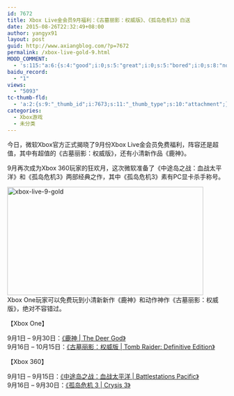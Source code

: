 ```yaml
---
id: 7672
title: Xbox Live金会员9月福利：《古墓丽影：权威版》、《孤岛危机3》白送
date: 2015-08-26T22:32:49+08:00
author: yangyx91
layout: post
guid: http://www.axiangblog.com/?p=7672
permalink: /xbox-live-gold-9.html
MOOD_COMMENT:
  - 's:115:"a:6:{s:4:"good";i:0;s:5:"great";i:0;s:5:"bored";i:0;s:8:"nonsense";i:0;s:13:"notunderstand";i:0;s:7:"passing";i:0;}";'
baidu_record:
  - "1"
views:
  - "5093"
tc-thumb-fld:
  - 'a:2:{s:9:"_thumb_id";i:7673;s:11:"_thumb_type";s:10:"attachment";}'
categories:
  - Xbox游戏
  - 未分类
---
```

今日，微软Xbox官方正式揭晓了9月份Xbox Live金会员免费福利，阵容还是超值，其中有超值的《古墓丽影：权威版》，还有小清新作品《鹿神》。

9月再次成为Xbox 360玩家的狂欢月，这次微软准备了《中途岛之战：血战太平洋》和《孤岛危机3》两部经典之作，其中《孤岛危机3》素有PC显卡杀手称号。

<a href="http://www.axiangblog.com/wp-content/uploads/2015/08/xbox-live-9-gold.jpg" target="_blank"  rel="nofollow" ><img loading="lazy" class="aligncenter size-full wp-image-7673" src="http://www.axiangblog.com/wp-content/uploads/2015/08/xbox-live-9-gold.jpg" alt="xbox-live-9-gold" width="450" height="249" /></a>  
Xbox One玩家可以免费玩到小清新新作《鹿神》和动作神作《古墓丽影：权威版》，绝对不容错过。

【Xbox One】

9月1日 &#8211; 9月30日：<a href="https://store.xbox.com/" target="_blank" rel="nofollow" >《鹿神 | The Deer God》</a>  
9月16日 &#8211; 10月15日：<a href="http://www.xbox.com/en-US/games/rise-of-the-tomb-raider" target="_blank" rel="nofollow" >《古墓丽影：权威版 | Tomb Raider: Definitive Edition》</a>

【Xbox 360】

9月1日 &#8211; 9月15日：<a href="http://marketplace.xbox.com/en-US/Product/Battlestations-Pacific/66acd000-77fe-1000-9115-d802534307e9" target="_blank" rel="nofollow" >《中途岛之战：血战太平洋 | Battlestations Pacific》</a>  
9月16日 &#8211; 9月30日：<a href="http://marketplace.xbox.com/en-US/Product/Crysis-3/66acd000-77fe-1000-9115-d8024541098e" target="_blank" rel="nofollow" >《孤岛危机 3 | Crysis 3》</a>